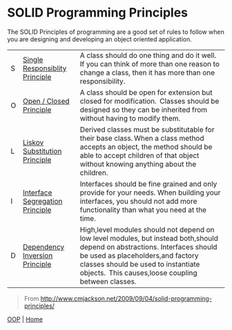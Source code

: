 # SOLID Programming Principles 

The SOLID Principles of programming are a good set of rules to follow when you are designing and developing an object oriented application. 

|   |                                 |                                                                                                                                                                                                                                                               |
|---|---------------------------------|---------------------------------------------------------------------------------------------------------------------------------------------------------------------------------------------------------------------------------------------------------------|
| S |  [Single Responsiblity Principle](http://fohjin.blogspot.ro/2008/04/srp-single-responsibility-principle.html) |                                                       A class should do one thing and do it well.  If you can think of more than one reason to change a class, then it has more than one responsibility.                                                      |
| O |     [Open / Closed Principle](http://www.eventhelix.com/RealtimeMantra/Object_Oriented/open_closed_principle.htm#.WMc7AvJOIsQ)     |                                                   A class should be open for extension but closed for modification.  Classes should be designed so they can be inherited from without having to modify them.                                                  |
| L |  [Liskov Substitution Principle](https://lostechies.com/chadmyers/2008/03/12/ptom-the-liskov-substitution-principle/)  |                          Derived classes must be substitutable for their base class. When a class method accepts an object, the method should be able to accept children of that object without knowing anything about the children.                          |
| I | [Interface Segregation Principle](http://www.oodesign.com/interface-segregation-principle.html) |                                            Interfaces should be fine grained and only provide for your needs.  When building your interfaces, you should not add more functionality than what you need at the time.                                           |
| D |  [Dependency Inversion Principle](http://www.oodesign.com/dependency-inversion-principle.html) | High,level modules should not depend on low level modules, but instead both,should depend on abstractions.  Interfaces should be used as placeholders,and factory classes should be used to instantiate objects.  This causes,loose coupling between classes. |

> From <http://www.cmjackson.net/2009/09/04/solid-programming-principles/> 


[OOP](../OOP.md) | [Home](https://github.com/illegitimis/Tutorial/)